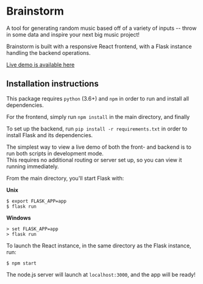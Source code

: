# Brainstorm

A tool for generating random music based off of a variety of inputs -- throw in some data and inspire your next big music project!

Brainstorm is built with a responsive React frontend, with a Flask instance handling the backend operations.

[Live demo is available here](https://brainstorm-it.herokuapp.com/)

## Installation instructions

This package requires `python` (3.6+) and `npm` in order to run and install all dependencies.

For the frontend, simply run `npm install` in the main directory, and finally

To set up the backend, run `pip install -r requirements.txt` in order to install Flask and its dependencies.

The simplest way to view a live demo of both the front- and backend is to run both scripts in development mode.  
This requires no additional routing or server set up, so you can view it running immediately.

From the main directory, you'll start Flask with:

**Unix**

    $ export FLASK_APP=app  
    $ flask run

**Windows**  

    > set FLASK_APP=app 
    > flask run

To launch the React instance, in the same directory as the Flask instance, run:

    $ npm start

The node.js server will launch at `localhost:3000`, and the app will be ready!
